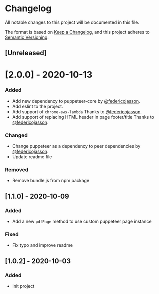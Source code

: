 # Changelog
All notable changes to this project will be documented in this file.

The format is based on [Keep a Changelog](https://keepachangelog.com/en/1.0.0/),
and this project adheres to [Semantic Versioning](https://semver.org/spec/v2.0.0.html).

## [Unreleased]

# [2.0.0] - 2020-10-13

### Added
- Add new dependency to puppeteer-core by [@federicojasson](https://github.com/federicojasson).
- Add eslint to the project.
- Add support of `chrome-aws-lambda` Thanks to [@federicojasson](https://github.com/federicojasson).
- Add support of replacing HTML header in page footer/title Thanks to [@federicojasson](https://github.com/federicojasson).

### Changed
- Change puppeteer as a dependency to peer dependencies by [@federicojasson](https://github.com/federicojasson).
- Update readme file

### Removed
- Remove bundle.js from npm package

## [1.1.0] - 2020-10-09
### Added
- Add a new `pdfPage` method to use custom puppeteer page instance

### Fixed
- Fix typo and improve readme

## [1.0.2] - 2020-10-03
### Added
- Init project
